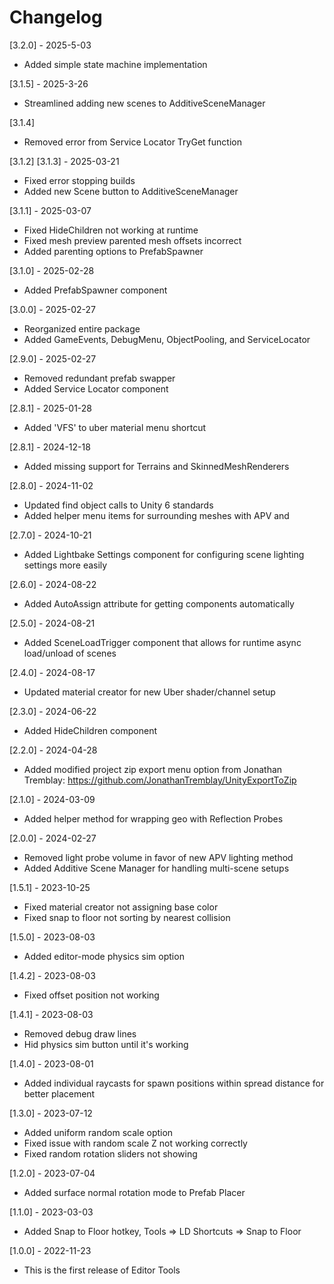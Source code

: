 # Changelog
[3.2.0] - 2025-5-03
- Added simple state machine implementation

[3.1.5] - 2025-3-26
- Streamlined adding new scenes to AdditiveSceneManager

[3.1.4]
- Removed error from Service Locator TryGet function

[3.1.2]
[3.1.3] - 2025-03-21
- Fixed error stopping builds
- Added new Scene button to AdditiveSceneManager

[3.1.1] - 2025-03-07
- Fixed HideChildren not working at runtime
- Fixed mesh preview parented mesh offsets incorrect
- Added parenting options to PrefabSpawner

[3.1.0] - 2025-02-28
- Added PrefabSpawner component

[3.0.0] - 2025-02-27
- Reorganized entire package
- Added GameEvents, DebugMenu, ObjectPooling, and ServiceLocator

[2.9.0] - 2025-02-27
- Removed redundant prefab swapper
- Added Service Locator component

[2.8.1] - 2025-01-28
- Added 'VFS' to uber material menu shortcut

[2.8.1] - 2024-12-18
- Added missing support for Terrains and SkinnedMeshRenderers

[2.8.0] - 2024-11-02
- Updated find object calls to Unity 6 standards
- Added helper menu items for surrounding meshes with APV and 

[2.7.0] - 2024-10-21
- Added Lightbake Settings component for configuring scene lighting settings more easily

[2.6.0] - 2024-08-22
- Added AutoAssign attribute for getting components automatically

[2.5.0] - 2024-08-21
- Added SceneLoadTrigger component that allows for runtime async load/unload of scenes

[2.4.0] - 2024-08-17
- Updated material creator for new Uber shader/channel setup

[2.3.0] - 2024-06-22
- Added HideChildren component

[2.2.0] - 2024-04-28
- Added modified project zip export menu option from Jonathan Tremblay: https://github.com/JonathanTremblay/UnityExportToZip

[2.1.0] - 2024-03-09
- Added helper method for wrapping geo with Reflection Probes

[2.0.0] - 2024-02-27
- Removed light probe volume in favor of new APV lighting method
- Added Additive Scene Manager for handling multi-scene setups

[1.5.1] - 2023-10-25
- Fixed material creator not assigning base color
- Fixed snap to floor not sorting by nearest collision

[1.5.0] - 2023-08-03
- Added editor-mode physics sim option

[1.4.2] - 2023-08-03
- Fixed offset position not working

[1.4.1] - 2023-08-03
- Removed debug draw lines
- Hid physics sim button until it's working

[1.4.0] - 2023-08-01
- Added individual raycasts for spawn positions within spread distance for better placement

[1.3.0] - 2023-07-12
- Added uniform random scale option
- Fixed issue with random scale Z not working correctly
- Fixed random rotation sliders not showing

[1.2.0] - 2023-07-04
- Added surface normal rotation mode to Prefab Placer

[1.1.0] - 2023-03-03
- Added Snap to Floor hotkey, Tools => LD Shortcuts => Snap to Floor

[1.0.0] - 2022-11-23
- This is the first release of Editor Tools
